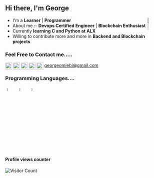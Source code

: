 ## Hi there, I'm George 


<img align="right" src="https://img.icons8.com/ios-filled/96/000000/programming.png" width="10%"/>

- I'm a **Learner** | **Programmer** 
- About me :- **Devops Certified Engineer** | **Blockchain Enthusiast**
- Currently **learning C and Python at ALX**
- Willing to contribute more and more in **Backend and Blockchain projects**


### Feel Free to Contact me.....

<a href="https://www.linkedin.com/in/tamunomiebi-george-478b77159/">
  <img align="left" alt="Tamunomiebi George's LinkdeIn" width="22px" src="https://cdn.jsdelivr.net/npm/simple-icons@v3/icons/linkedin.svg" />
</a>
<a href="https://www.instagram.com/warengeorge/">
  <img align="left" alt="Tamunomiebi George's instagram" width="22px" src="https://cdn.jsdelivr.net/npm/simple-icons@v3/icons/instagram.svg" />
</a>
<a href="https://web.facebook.com/tamunomiebi/">
  <img align="left" alt="Tamunomiebi George's Facebook" width="22px" src="https://cdn.jsdelivr.net/npm/simple-icons@v3/icons/facebook.svg" />
</a>
<a href="https://twitter.com/tweets4omiebi/">
  <img align="left" alt="Tamunomiebi George's Facebook" width="22px" src="https://cdn.jsdelivr.net/npm/simple-icons@v3/icons/twitter.svg" />
</a>
</a> 
<a href="mailto:george@gmail.com">georgeomiebi@gmail.com
  <img align="left" alt="Tamunomiebi George's email" width="22px"
src="https://cdn.jsdelivr.net/npm/simple-icons@v3/icons/googlemessages.svg" />
</a>

### Programming Languages....

<p align="left">
<img width="5%" style="padding:5px" src="https://img.icons8.com/color/144/000000/java-coffee-cup-logo.png"/>
<img width="5%" style="padding:5px" src="https://img.icons8.com/color/144/000000/python.png"/>
<img width="5%" style="padding:5px" src="https://img.icons8.com/color/144/000000/javascript.png"/>
</p>

#### Profile views counter
![Visitor Count](https://profile-counter.glitch.me/{warengeorge}/count.svg)
<br/>
<br/>
<!--- 
[![portfolio](https://img.shields.io/badge/my_portfolio-000?style=for-the-badge&logo=ko-fi&logoColor=white)](https://portfolio-project-tau-five.vercel.app/)
--->                                          
<!---
warengeorge/warengeorge is a ✨ special ✨ repository because its `README.md` (this file) appears on your GitHub profile.
You can click the Preview link to take a look at your changes.
--->
